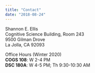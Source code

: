 ```yaml
---
title: "Contact"
date: "2018-08-24"
---
```


Shannon E. Ellis <br />
Cognitive Science Building, Room 243 <br />
9500 Gilman Drove <br />
La Jolla, CA 92093 <br />

Office Hours (Winter 2020)  
**COGS 108**: W 2-4 PM  
**DSC 180A**: W 4-5 PM; Th 9:30-10:30 AM  